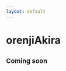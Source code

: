 ```yaml
---
layout: default
---
```


<div class="home">

  <h1 class="page-heading">orenjiAkira</h1>
  <h2><small>Coming soon</small></h2>

</div>
